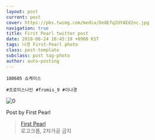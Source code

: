```yaml
---
layout: post
current: post
cover: https://pbs.twimg.com/media/De8Efq2UYAEd2nc.jpg
navigation: true
title: First Pearl twitter post
date: 2018-06-24 16:45:19 +0900 KST
tags: 나경 First-Pearl photo
class: post-template
subclass: post tag-photo
author: auto-posting
---
```


```  
180605 쇼케이스  
  
#프로미스나인 #fromis_9 #이나경  

```

![0](https://pbs.twimg.com/media/De8Efq2UYAEd2nc.jpg)


Post by First Pearl

> [First Pearl](https://twitter.com/fromis_ng)  
  로고크롭, 2차가공 금지